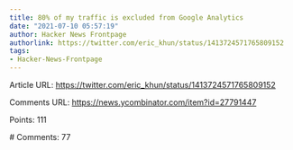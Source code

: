 ```yaml
---
title: 80% of my traffic is excluded from Google Analytics
date: "2021-07-10 05:57:19"
author: Hacker News Frontpage
authorlink: https://twitter.com/eric_khun/status/1413724571765809152
tags:
- Hacker-News-Frontpage
---
```


<p>Article URL: <a href="https://twitter.com/eric_khun/status/1413724571765809152">https://twitter.com/eric_khun/status/1413724571765809152</a></p>
<p>Comments URL: <a href="https://news.ycombinator.com/item?id=27791447">https://news.ycombinator.com/item?id=27791447</a></p>
<p>Points: 111</p>
<p># Comments: 77</p>

